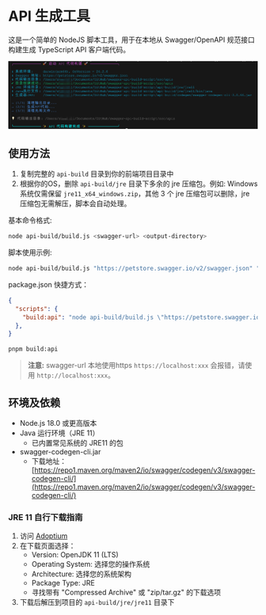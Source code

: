 # API 生成工具

这是一个简单的 NodeJS 脚本工具，用于在本地从 Swagger/OpenAPI 规范接口构建生成 TypeScript API 客户端代码。

![效果预览](docs/screenshots/preview.png)

## 使用方法

1. 复制完整的 `api-build` 目录到你的前端项目目录中
2. 根据你的OS，删除 `api-build/jre` 目录下多余的 jre 压缩包。例如: Windows 系统仅需保留 `jre11_x64_windows.zip`，其他 3 个 jre 压缩包可以删除，jre 压缩包无需解压，脚本会自动处理。

基本命令格式:

```bash
node api-build/build.js <swagger-url> <output-directory>
```

脚本使用示例:

```bash
node api-build/build.js "https://petstore.swagger.io/v2/swagger.json" "src/apis"
```

package.json 快捷方式：

```json
{
  "scripts": {
    "build:api": "node api-build/build.js \"https://petstore.swagger.io/v2/swagger.json\" \"src/apis\""
  },
}
```

```bash
pnpm build:api
```

> **注意:** swagger-url 本地使用https `https://localhost:xxx` 会报错，请使用 `http://localhost:xxx`。

## 环境及依赖

- Node.js 18.0 或更高版本
- Java 运行环境（JRE 11）
  - 已内置常见系统的 JRE11 的包
- swagger-codegen-cli.jar
  - 下载地址：[https://repo1.maven.org/maven2/io/swagger/codegen/v3/swagger-codegen-cli/](https://repo1.maven.org/maven2/io/swagger/codegen/v3/swagger-codegen-cli/)

### JRE 11 自行下载指南

1. 访问 [Adoptium](https://adoptium.net/)
2. 在下载页面选择：
   - Version: OpenJDK 11 (LTS)
   - Operating System: 选择您的操作系统
   - Architecture: 选择您的系统架构
   - Package Type: JRE
   - 寻找带有 "Compressed Archive" 或 "zip/tar.gz" 的下载选项
3. 下载后解压到项目的 `api-build/jre/jre11` 目录下
